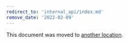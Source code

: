 ```yaml
---
redirect_to: 'internal_api/index.md'
remove_date: '2022-02-09'
---
```


This document was moved to [another location](internal_api/index.md).

<!-- This redirect file can be deleted after <2022-02-09>. -->
<!-- Before deletion, see: https://docs.gitlab.com/ee/development/documentation/#move-or-rename-a-page -->

